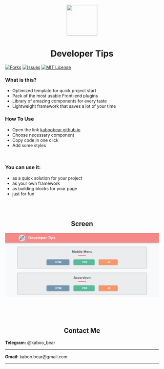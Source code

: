 <p align="center">
    <img src="https://img.icons8.com/bubbles/100/000000/rocket.png" width="100" height="100">
</p>

<h1 align="center">Developer Tips</h1>

[![Forks][forks-shield]][forks-url]
[![Issues][issues-shield]][issues-url]
[![MIT License][license-shield]][license-url]

### What is this?
+ Optimized template for quick project start
+ Pack of the most usable Front-end plugins
+ Library of amazing components for every taste
+ Lightweight framework that saves a lot of your time



### How To Use
+ Open the link [kaboobear.github.io](https://kaboobear.github.io)
+ Choose necessary component
+ Copy code in one click
+ Add some styles


<br>


### You can use it:
* as a quick solution for your project
* as your own framework
* as building blocks for your page
* just for fun

<br>
<br>


<h2 align="center">Screen</h2>

![Layout](kaboo.png)

<br>
<br>
<br>

<h2 align="center">Contact Me</h2>

<div>
    <p><b>Telegram:</b> @kaboo_bear </p>
</div>

<hr>

<div>
    <p><b>Gmail:</b> kaboo.bear@gmail.com </p>
</div>

<hr>
</div>













[forks-shield]: https://img.shields.io/github/forks/kaboobear/kaboobear.github.io.svg?style=flat-square
[forks-url]: https://github.com/kaboobear/kaboobear.github.io/network/members
[issues-shield]: https://img.shields.io/github/issues/kaboobear/kaboobear.github.io.svg?style=flat-square
[issues-url]: https://github.com/kaboobear/kaboobear.github.io/issues
[license-shield]: https://img.shields.io/github/license/kaboobear/kaboobear.github.io.svg?style=flat-square
[license-url]: https://github.com/kaboobear/kaboobear.github.io/blob/master/LICENSE.txt


